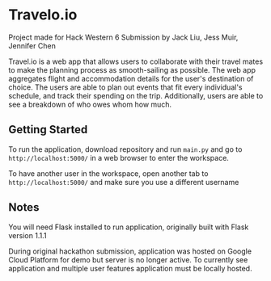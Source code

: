 # Travelo.io
Project made for Hack Western 6 Submission by Jack Liu, Jess Muir, Jennifer Chen

Travel.io is a web app that allows users to collaborate with their travel mates to make the planning process as smooth-sailing as possible.
The web app aggregates flight and accommodation details for the user's destination of choice. The users are able to plan out events that fit every individual's schedule, and track their spending on the trip. Additionally, users are able to see a breakdown of who owes whom how much.


## Getting Started

To run the application, download repository and run ```main.py``` and go to ```http://localhost:5000/``` in a web browser to enter the workspace. 

To have another user in the workspace, open another tab to ```http://localhost:5000/``` and make sure you use a different username


## Notes

You will need Flask installed to run application, originally built with Flask version 1.1.1

During original hackathon submission, application was hosted on Google Cloud Platform for demo but server is no longer active. To currently see application and multiple user features application must be locally hosted.

